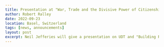 ```yaml
---
title: Presentation at "War, Trade and the Divisive Power of Citizenship", a conference in Basel, Switzerland
author: Robert Ralley
date: 2022-09-23
location: Basel, Switzerland
tags: [news, announcements]
layout: post
excerpt: Neil Jefferies will give a presentation on UDT and "Building Research Data Preservation Infrastructure from FOSS Components" at the conference "War, Trade and Divisive Power of Citizenship", run by the Institute for European Global Studies in Basel, Switzerland.
---
```

